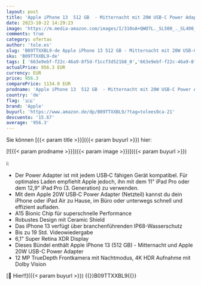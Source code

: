 ```yaml
---
layout: post
title: 'Apple iPhone 13  512 GB  - Mitternacht mit 20W USB-C Power Adapter'
date: 2023-10-22 14:29:23
image: 'https://m.media-amazon.com/images/I/310oA+QWO7L._SL500_._SL400_.jpg'
comments: true
category: ofertas
author: 'tole.es'
slug: 'B09TTXXBL9-de Apple iPhone 13 512 GB - Mitternacht mit 20W USB-C Power...'
sku: 'B09TTXXBL9-de'
tags: [ '663e9ebf-f22c-46a9-8f5d-f1ccf3d521b8_0','663e9ebf-f22c-46a9-8f5d-f1ccf3d521b8_3601','663e9ebf-f22c-46a9-8f5d-f1ccf3d521b8_5701','Arborist Merchandising Root','Elektronik & Foto','Freenetmobile Aktion','Handys & Smartphones','Handys & Zubehör','Self Service','Simlockfreie Handys','Special Features Stores','Verkaufen Sie Ihr Mobiltelefon','apple','🇩🇪', ]
actualPrice: 956.3 EUR
currency: EUR
price: 956.3
comparePrice: 1134.0 EUR
prodname: 'Apple iPhone 13  512 GB  - Mitternacht mit 20W USB-C Power Adapter'
country: 'de'
flag: '🇩🇪'
brand: 'Apple'
buyurl: 'https://www.amazon.de/dp/B09TTXXBL9/?tag=tolees0ca-21'
descuento: '15.67'
average: '956.3'
---
```


Sie können [{{< param title >}}]({{< param buyurl >}}) hier:

[![{{< param prodname >}}]({{< param image >}})]({{< param buyurl >}})

ℹ️:

- Der Power Adapter ist mit jedem USB‑C fähigen Gerät kompatibel. Für optimales Laden empfiehlt Apple jedoch, ihn mit dem 11" iPad Pro oder dem 12,9" iPad Pro (3. Generation) zu verwenden.
- Mit dem Apple 20W USB‑C Power Adapter (Netzteil) kannst du dein iPhone oder iPad Air zu Hause, im Büro oder unterwegs schnell und effizient aufladen.
- A15 Bionic Chip für superschnelle Performance
- Robustes Design mit Ceramic Shield
- Das iPhone 13 verfügt über branchenführenden IP68-Wasserschutz
- Bis zu 19 Std. Videowiedergabe
- 6,1" Super Retina XDR Display
- Dieses Bündel enthält Apple iPhone 13 (512 GB) - Mitternacht und Apple 20W USB-C Power Adapter
- 12 MP TrueDepth Frontkamera mit Nachtmodus, 4K HDR Aufnahme mit Dolby Vision

[🛒 Hier!!]({{< param buyurl >}})
{{<world>}}B09TTXXBL9{{</world>}}
